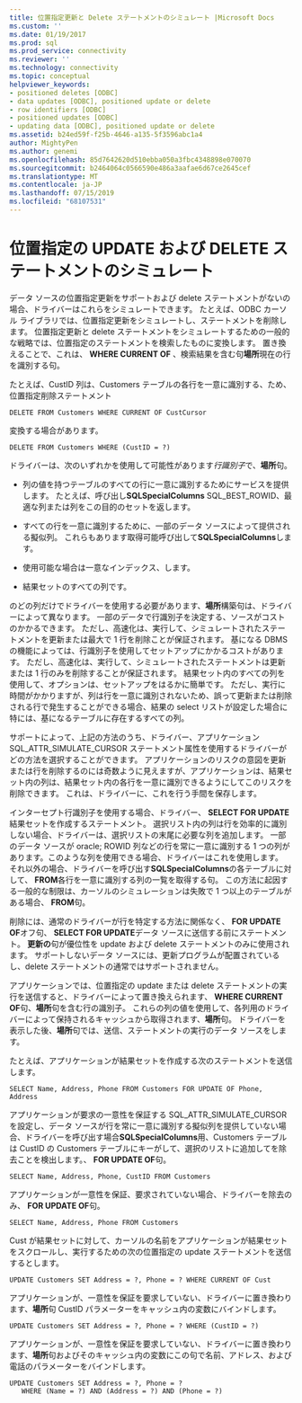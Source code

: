 ```yaml
---
title: 位置指定更新と Delete ステートメントのシミュレート |Microsoft Docs
ms.custom: ''
ms.date: 01/19/2017
ms.prod: sql
ms.prod_service: connectivity
ms.reviewer: ''
ms.technology: connectivity
ms.topic: conceptual
helpviewer_keywords:
- positioned deletes [ODBC]
- data updates [ODBC], positioned update or delete
- row identifiers [ODBC]
- positioned updates [ODBC]
- updating data [ODBC], positioned update or delete
ms.assetid: b24ed59f-f25b-4646-a135-5f3596abc1a4
author: MightyPen
ms.author: genemi
ms.openlocfilehash: 85d7642620d510ebba050a3fbc4348898e070070
ms.sourcegitcommit: b2464064c0566590e486a3aafae6d67ce2645cef
ms.translationtype: MT
ms.contentlocale: ja-JP
ms.lasthandoff: 07/15/2019
ms.locfileid: "68107531"
---
```

# <a name="simulating-positioned-update-and-delete-statements"></a>位置指定の UPDATE および DELETE ステートメントのシミュレート
データ ソースの位置指定更新をサポートおよび delete ステートメントがないの場合、ドライバーはこれらをシミュレートできます。 たとえば、ODBC カーソル ライブラリでは、位置指定更新をシミュレートし、ステートメントを削除します。 位置指定更新と delete ステートメントをシミュレートするための一般的な戦略では、位置指定のステートメントを検索したものに変換します。 置き換えることで、これは、 **WHERE CURRENT OF** 、検索結果を含む句**場所**現在の行を識別する句。  
  
 たとえば、CustID 列は、Customers テーブルの各行を一意に識別する、ため、位置指定削除ステートメント  
  
```  
DELETE FROM Customers WHERE CURRENT OF CustCursor  
```  
  
 変換する場合があります。  
  
```  
DELETE FROM Customers WHERE (CustID = ?)  
```  
  
 ドライバーは、次のいずれかを使用して可能性があります*行識別子*で、**場所**句。  
  
-   列の値を持つテーブルのすべての行に一意に識別するためにサービスを提供します。 たとえば、呼び出し**SQLSpecialColumns** SQL_BEST_ROWID、最適な列または列をこの目的のセットを返します。  
  
-   すべての行を一意に識別するために、一部のデータ ソースによって提供される擬似列。 これらもあります取得可能呼び出して**SQLSpecialColumns**します。  
  
-   使用可能な場合は一意なインデックス、します。  
  
-   結果セットのすべての列です。  
  
 のどの列だけでドライバーを使用する必要があります、**場所**構築句は、ドライバーによって異なります。 一部のデータで行識別子を決定する、ソースがコストのかかるできます。 ただし、高速化は、実行して、シミュレートされたステートメントを更新または最大で 1 行を削除ことが保証されます。 基になる DBMS の機能によっては、行識別子を使用してセットアップにかかるコストがあります。 ただし、高速化は、実行して、シミュレートされたステートメントは更新または 1 行のみを削除することが保証されます。 結果セット内のすべての列を使用して、オプションは、セットアップをはるかに簡単です。 ただし、実行に時間がかかりますが、列は行を一意に識別されないため、誤って更新または削除される行で発生することができる場合、結果の select リストが設定した場合に特には、基になるテーブルに存在するすべての列。  
  
 サポートによって、上記の方法のうち、ドライバー、アプリケーション SQL_ATTR_SIMULATE_CURSOR ステートメント属性を使用するドライバーがどの方法を選択することができます。 アプリケーションのリスクの意図を更新または行を削除するのには奇数ように見えますが、アプリケーションは、結果セット内の列は、結果セット内の各行を一意に識別できるようにしてこのリスクを削除できます。 これは、ドライバーに、これを行う手間を保存します。  
  
 インターセプト行識別子を使用する場合、ドライバー、 **SELECT FOR UPDATE**結果セットを作成するステートメント。 選択リスト内の列は行を効率的に識別しない場合、ドライバーは、選択リストの末尾に必要な列を追加します。 一部のデータ ソースが oracle; ROWID 列などの行を常に一意に識別する 1 つの列があります。このような列を使用できる場合、ドライバーはこれを使用します。 それ以外の場合、ドライバーを呼び出す**SQLSpecialColumns**の各テーブルに対して、 **FROM**各行を一意に識別する列の一覧を取得する句。 この方法に起因する一般的な制限は、カーソルのシミュレーションは失敗で 1 つ以上のテーブルがある場合、 **FROM**句。  
  
 削除には、通常のドライバーが行を特定する方法に関係なく、 **FOR UPDATE OF**オフ句、 **SELECT FOR UPDATE**データ ソースに送信する前にステートメント。 **更新の**句が優位性を update および delete ステートメントのみに使用されます。 サポートしないデータ ソースには、更新プログラムが配置されているし、delete ステートメントの通常ではサポートされません。  
  
 アプリケーションでは、位置指定の update または delete ステートメントの実行を送信すると、ドライバーによって置き換えられます、 **WHERE CURRENT OF**句、**場所**句を含む行の識別子。 これらの列の値を使用して、各列用のドライバーによって保持されるキャッシュから取得されます、**場所**句。 ドライバーを表示した後、**場所**句では、送信、ステートメントの実行のデータ ソースをします。  
  
 たとえば、アプリケーションが結果セットを作成する次のステートメントを送信します。  
  
```  
SELECT Name, Address, Phone FROM Customers FOR UPDATE OF Phone, Address  
```  
  
 アプリケーションが要求の一意性を保証する SQL_ATTR_SIMULATE_CURSOR を設定し、データ ソースが行を常に一意に識別する擬似列を提供していない場合、ドライバーを呼び出す場合**SQLSpecialColumns**用、Customers テーブルは CustID の Customers テーブルにキーがして、選択のリストに追加してを除去ことを検出します。、 **FOR UPDATE OF**句。  
  
```  
SELECT Name, Address, Phone, CustID FROM Customers  
```  
  
 アプリケーションが一意性を保証、要求されていない場合、ドライバーを除去のみ、 **FOR UPDATE OF**句。  
  
```  
SELECT Name, Address, Phone FROM Customers  
```  
  
 Cust が結果セットに対して、カーソルの名前をアプリケーションが結果セットをスクロールし、実行するための次の位置指定の update ステートメントを送信するとします。  
  
```  
UPDATE Customers SET Address = ?, Phone = ? WHERE CURRENT OF Cust  
```  
  
 アプリケーションが、一意性を保証を要求していない、ドライバーに置き換わります、**場所**句 CustID パラメーターをキャッシュ内の変数にバインドします。  
  
```  
UPDATE Customers SET Address = ?, Phone = ? WHERE (CustID = ?)  
```  
  
 アプリケーションが、一意性を保証を要求していない、ドライバーに置き換わります、**場所**句およびそのキャッシュ内の変数にこの句で名前、アドレス、および電話のパラメーターをバインドします。  
  
```  
UPDATE Customers SET Address = ?, Phone = ?  
   WHERE (Name = ?) AND (Address = ?) AND (Phone = ?)  
```
